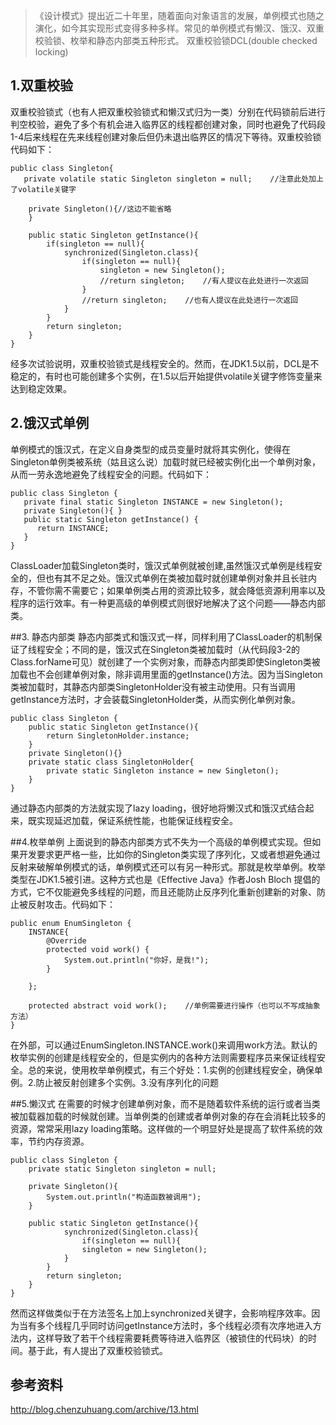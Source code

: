 > 《设计模式》提出近二十年里，随着面向对象语言的发展，单例模式也随之演化，如今其实现形式变得多种多样。常见的单例模式有懒汉、饿汉、双重校验锁、枚举和静态内部类五种形式。
双重校验锁DCL(double checked locking)

## 1.双重校验
双重校验锁式（也有人把双重校验锁式和懒汉式归为一类）分别在代码锁前后进行判空校验，避免了多个有机会进入临界区的线程都创建对象，同时也避免了代码段1-4后来线程在先来线程创建对象后但仍未退出临界区的情况下等待。双重校验锁代码如下：

    public class Singleton{
       private volatile static Singleton singleton = null;    //注意此处加上了volatile关键字
         
        private Singleton(){//这边不能省略
        }
         
        public static Singleton getInstance(){
            if(singleton == null){
                synchronized(Singleton.class){
                    if(singleton == null){
                        singleton = new Singleton();
                        //return singleton;    //有人提议在此处进行一次返回
                    }
                    //return singleton;    //也有人提议在此处进行一次返回
                }
            }
            return singleton;
        }
    }


经多次试验说明，双重校验锁式是线程安全的。然而，在JDK1.5以前，DCL是不稳定的，有时也可能创建多个实例，在1.5以后开始提供volatile关键字修饰变量来达到稳定效果。

## 2.饿汉式单例  
单例模式的饿汉式，在定义自身类型的成员变量时就将其实例化，使得在Singleton单例类被系统（姑且这么说）加载时就已经被实例化出一个单例对象，从而一劳永逸地避免了线程安全的问题。代码如下：

    public class Singleton {
       private final static Singleton INSTANCE = new Singleton();
       private Singleton(){ }
       public static Singleton getInstance() {
          return INSTANCE;
       }
    }
    
ClassLoader加载Singleton类时，饿汉式单例就被创建,虽然饿汉式单例是线程安全的，但也有其不足之处。饿汉式单例在类被加载时就创建单例对象并且长驻内存，不管你需不需要它；如果单例类占用的资源比较多，就会降低资源利用率以及程序的运行效率。有一种更高级的单例模式则很好地解决了这个问题——静态内部类。

##3. 静态内部类
静态内部类式和饿汉式一样，同样利用了ClassLoader的机制保证了线程安全；不同的是，饿汉式在Singleton类被加载时（从代码段3-2的Class.forName可见）就创建了一个实例对象，而静态内部类即使Singleton类被加载也不会创建单例对象，除非调用里面的getInstance()方法。因为当Singleton类被加载时，其静态内部类SingletonHolder没有被主动使用。只有当调用getInstance方法时，才会装载SingletonHolder类，从而实例化单例对象。

    public class Singleton {
        public static Singleton getInstance(){
            return SingletonHolder.instance;
        }
        private Singleton(){}
        private static class SingletonHolder{
            private static Singleton instance = new Singleton();
        }
    }
    
通过静态内部类的方法就实现了lazy loading，很好地将懒汉式和饿汉式结合起来，既实现延迟加载，保证系统性能，也能保证线程安全。

##4.枚举单例
上面说到的静态内部类方式不失为一个高级的单例模式实现。但如果开发要求更严格一些，比如你的Singleton类实现了序列化，又或者想避免通过反射来破解单例模式的话，单例模式还可以有另一种形式。那就是枚举单例。枚举类型在JDK1.5被引进。这种方式也是《Effective Java》作者Josh Bloch 提倡的方式，它不仅能避免多线程的问题，而且还能防止反序列化重新创建新的对象、防止被反射攻击。代码如下：

    public enum EnumSingleton {
        INSTANCE{
            @Override
            protected void work() {
                System.out.println("你好，是我!");
            }
             
        };
         
        protected abstract void work();    //单例需要进行操作（也可以不写成抽象方法）
    }


在外部，可以通过EnumSingleton.INSTANCE.work()来调用work方法。默认的枚举实例的创建是线程安全的，但是实例内的各种方法则需要程序员来保证线程安全。总的来说，使用枚举单例模式，有三个好处：1.实例的创建线程安全，确保单例。2.防止被反射创建多个实例。3.没有序列化的问题

##5.懒汉式
在需要的时候才创建单例对象，而不是随着软件系统的运行或者当类被加载器加载的时候就创建。当单例类的创建或者单例对象的存在会消耗比较多的资源，常常采用lazy loading策略。这样做的一个明显好处是提高了软件系统的效率，节约内存资源。

    public class Singleton {
        private static Singleton singleton = null;    
         
        private Singleton(){
            System.out.println("构造函数被调用");
        }
         
        public static Singleton getInstance(){
                synchronized(Singleton.class){
                    if(singleton == null){
                    singleton = new Singleton();
                }
            }
            return singleton;
        }
    }
然而这样做类似于在方法签名上加上synchronized关键字，会影响程序效率。因为当有多个线程几乎同时访问getInstance方法时，多个线程必须有次序地进入方法内，这样导致了若干个线程需要耗费等待进入临界区（被锁住的代码块）的时间。基于此，有人提出了双重校验锁式。

## 参考资料
http://blog.chenzuhuang.com/archive/13.html
